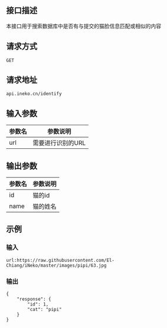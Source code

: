 ## 接口描述
本接口用于搜索数据库中是否有与提交的猫脸信息匹配或相似的内容

## 请求方式
`GET`

## 请求地址
`api.ineko.cn/identify`

## 输入参数
|参数名|参数说明|
|-|-|
|url|需要进行识别的URL|

## 输出参数
|参数名|参数说明|
|-|-|
|id|猫的id|
|name|猫的姓名|

## 示例

### 输入
    url:https://raw.githubusercontent.com/El-Chiang/iNeko/master/images/pipi/63.jpg

### 输出
    {
        "response": {
            "id": 1,
            "cat": "pipi"
        }
    }